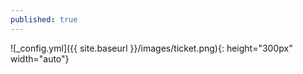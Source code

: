 ```yaml
---
published: true
---
```



![_config.yml]({{ site.baseurl }}/images/ticket.png){: height="300px" width="auto"}
